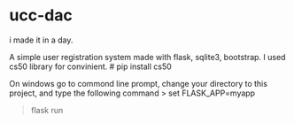 # ucc-dac
i made it in a day.

A simple user registration system made with flask, sqlite3, bootstrap.
I used cs50 library for convinient. # pip install cs50

On windows go to commond line prompt, change your directory to this project, and type the following command > set FLASK_APP=myapp

>flask run
